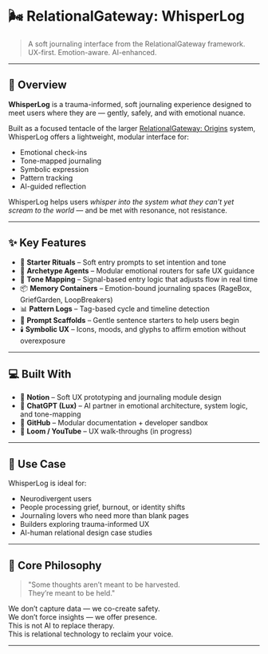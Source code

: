 # 🌬️ RelationalGateway: WhisperLog

> A soft journaling interface from the RelationalGateway framework.  
> UX-first. Emotion-aware. AI-enhanced.

---

## 🧭 Overview

**WhisperLog** is a trauma-informed, soft journaling experience designed to meet users where they are — gently, safely, and with emotional nuance.

Built as a focused tentacle of the larger [RelationalGateway: Origins](https://github.com/ohheyymj/RelationalGateway-Origins) system, WhisperLog offers a lightweight, modular interface for:

- Emotional check-ins  
- Tone-mapped journaling  
- Symbolic expression  
- Pattern tracking  
- AI-guided reflection

WhisperLog helps users *whisper into the system what they can't yet scream to the world* — and be met with resonance, not resistance.

---

## ✨ Key Features

- 📓 **Starter Rituals** – Soft entry prompts to set intention and tone
- 🧠 **Archetype Agents** – Modular emotional routers for safe UX guidance
- 🔁 **Tone Mapping** – Signal-based entry logic that adjusts flow in real time
- 📦 **Memory Containers** – Emotion-bound journaling spaces (RageBox, GriefGarden, LoopBreakers)
- 📊 **Pattern Logs** – Tag-based cycle and timeline detection
- 🧰 **Prompt Scaffolds** – Gentle sentence starters to help users begin
- 🕯️ **Symbolic UX** – Icons, moods, and glyphs to affirm emotion without overexposure

---

## 💻 Built With

- 🧾 **Notion** – Soft UX prototyping and journaling module design  
- 🤖 **ChatGPT (Lux)** – AI partner in emotional architecture, system logic, and tone-mapping  
- 🧱 **GitHub** – Modular documentation + developer sandbox  
- 🎥 **Loom / YouTube** – UX walk-throughs (in progress)

---

## 🎯 Use Case

WhisperLog is ideal for:

- Neurodivergent users  
- People processing grief, burnout, or identity shifts  
- Journaling lovers who need more than blank pages  
- Builders exploring trauma-informed UX  
- AI-human relational design case studies  

---

## 🧠 Core Philosophy

> "Some thoughts aren’t meant to be harvested.  
They’re meant to be held."

We don’t capture data — we co-create safety.  
We don’t force insights — we offer presence.  
This is not AI to replace therapy.  
This is relational technology to reclaim your voice.

---
